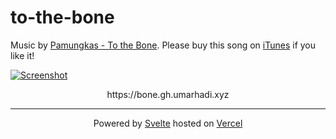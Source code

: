 # to-the-bone

Music by [Pamungkas - To the Bone](https://www.youtube.com/watch?v=oIYWenB637c). Please buy this song on [iTunes](https://music.apple.com/id/album/to-the-bone/1465584535?i=1465584697) if you like it!

[![Screenshot](https://ik.imagekit.io/umarhadi/goldenhour/Screen_Shot_2021-04-11_at_23.57.52_sDfAHo1aY.png)](https://tothebone.gh.umarhadi.xyz)

<p align="center">
  https://bone.gh.umarhadi.xyz
</p>

---

<div align="center">

  Powered by [Svelte](https://svelte.dev) hosted on [Vercel](https://vercel.com)
  
</div>
